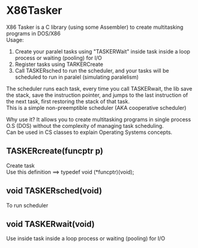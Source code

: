# X86Tasker
X86 Tasker is a C library (using some Assembler) to create multitasking programs in DOS/X86  
Usage:  
1. Create your paralel tasks using "TASKERWait" inside task inside a loop process or waiting (pooling) for I/O  
2. Register tasks using TARKERCreate  
3. Call TASKERsched  to run the scheduler, and your tasks will be scheduled to run in paralel (simulating paralelism)

The scheduler runs each task, every time you call TASKERwait, the lib save the stack, save the instruction pointer, and jumps to the last instruction of the next task, first restoring the stack of that task.  
This is a simple non-preemptible scheduler (AKA cooperative scheduler)

Why use it? It allows you to create multitasking programs in single process O.S (DOS) without the complexity of managing task scheduling.  
Can be used in CS classes to explain Operating Systems concepts.   
   


## TASKERcreate(funcptr p)
Create task  
Use this definition ==> typedef void (*funcptr)(void);

## void TASKERsched(void)
To run scheduler

## void TASKERwait(void)
Use inside task inside a loop process or waiting (pooling) for I/O
